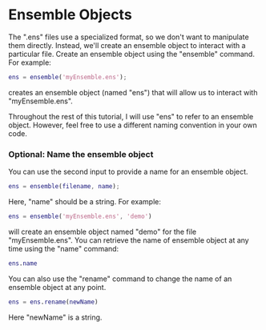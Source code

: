 
# Ensemble Objects

The ".ens" files use a specialized format, so we don't want to manipulate them directly. Instead, we'll create an ensemble object to interact with a particular file. Create an ensemble object using the "ensemble" command. For example:
```matlab
ens = ensemble('myEnsemble.ens');
```
creates an ensemble object (named "ens") that will allow us to interact with "myEnsemble.ens".

Throughout the rest of this tutorial, I will use "ens" to refer to an ensemble object. However, feel free to use a different naming convention in your own code.

### Optional: Name the ensemble object

You can use the second input to provide a name for an ensemble object.
```matlab
ens = ensemble(filename, name);
```
Here, "name" should be a string. For example:
```matlab
ens = ensemble('myEnsemble.ens', 'demo')
```
will create an ensemble object named "demo" for the file "myEnsemble.ens". You can retrieve the name of ensemble object at any time using the "name" command:
```matlab
ens.name
```

You can also use the "rename" command to change the name of an ensemble object at any point.
```matlab
ens = ens.rename(newName)
```
Here "newName" is a string.
